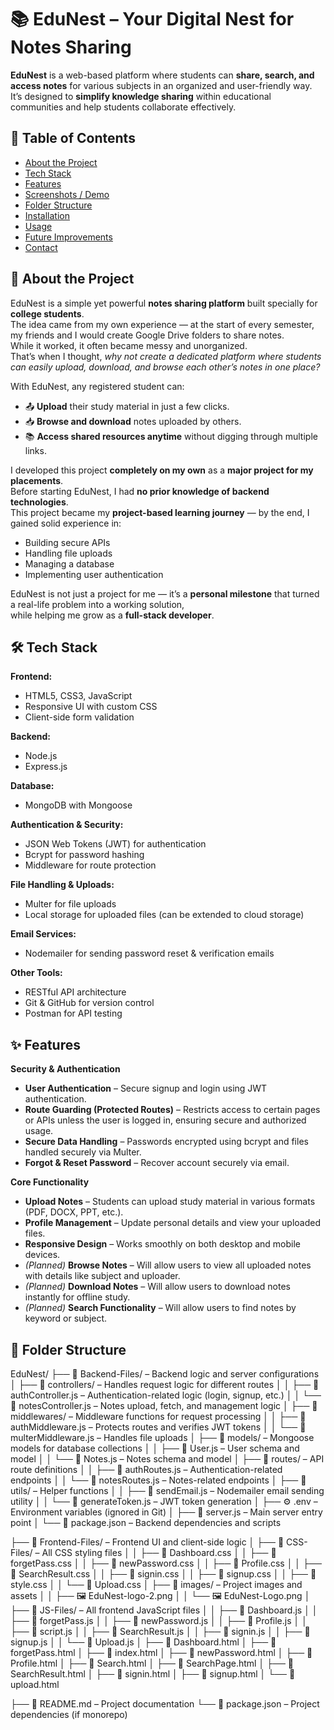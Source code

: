 # 📚 EduNest – Your Digital Nest for Notes Sharing

**EduNest** is a web-based platform where students can **share, search, and access notes** for various subjects in an organized and user-friendly way.  
It’s designed to **simplify knowledge sharing** within educational communities and help students collaborate effectively.



## 📑 Table of Contents
- [About the Project](#-about-the-project)
- [Tech Stack](#-tech-stack)
- [Features](#-features)
- [Screenshots / Demo](#-screenshots--demo)
- [Folder Structure](#-folder-structure)
- [Installation](#-installation)
- [Usage](#-usage)
- [Future Improvements](#-future-improvements)
- [Contact](#-contact)

## 📜 About the Project

EduNest is a simple yet powerful **notes sharing platform** built specially for **college students**.  
The idea came from my own experience — at the start of every semester, my friends and I would create Google Drive folders to share notes.  
While it worked, it often became messy and unorganized.  
That’s when I thought, *why not create a dedicated platform where students can easily upload, download, and browse each other’s notes in one place?*

With EduNest, any registered student can:
- 📤 **Upload** their study material in just a few clicks.
- 📥 **Browse and download** notes uploaded by others.
- 📚 **Access shared resources anytime** without digging through multiple links.

I developed this project **completely on my own** as a **major project for my placements**.  
Before starting EduNest, I had **no prior knowledge of backend technologies**.  
This project became my **project-based learning journey** — by the end, I gained solid experience in:
- Building secure APIs
- Handling file uploads
- Managing a database
- Implementing user authentication

EduNest is not just a project for me — it’s a **personal milestone** that turned a real-life problem into a working solution,  
while helping me grow as a **full-stack developer**.

## 🛠 Tech Stack

**Frontend:**
- HTML5, CSS3, JavaScript
- Responsive UI with custom CSS
- Client-side form validation

**Backend:**
- Node.js
- Express.js

**Database:**
- MongoDB with Mongoose

**Authentication & Security:**
- JSON Web Tokens (JWT) for authentication
- Bcrypt for password hashing
- Middleware for route protection

**File Handling & Uploads:**
- Multer for file uploads
- Local storage for uploaded files (can be extended to cloud storage)

**Email Services:**
- Nodemailer for sending password reset & verification emails

**Other Tools:**
- RESTful API architecture
- Git & GitHub for version control
- Postman for API testing


## ✨ Features

**Security & Authentication**
- **User Authentication** – Secure signup and login using JWT authentication.
- **Route Guarding (Protected Routes)** – Restricts access to certain pages or APIs unless the user is logged in, ensuring secure and authorized usage.
- **Secure Data Handling** – Passwords encrypted using bcrypt and files handled securely via Multer.
- **Forgot & Reset Password** – Recover account securely via email.

**Core Functionality**
- **Upload Notes** – Students can upload study material in various formats (PDF, DOCX, PPT, etc.).
- **Profile Management** – Update personal details and view your uploaded files.
- **Responsive Design** – Works smoothly on both desktop and mobile devices.
- *(Planned)* **Browse Notes** – Will allow users to view all uploaded notes with details like subject and uploader.
- *(Planned)* **Download Notes** – Will allow users to download notes instantly for offline study.
- *(Planned)* **Search Functionality** – Will allow users to find notes by keyword or subject.

## 📂 Folder Structure

EduNest/
├── 📁 Backend-Files/ – Backend logic and server configurations
│ ├── 📁 controllers/ – Handles request logic for different routes
│ │ ├── 📄 authController.js – Authentication-related logic (login, signup, etc.)
│ │ └── 📄 notesController.js – Notes upload, fetch, and management logic
│ ├── 📁 middlewares/ – Middleware functions for request processing
│ │ ├── 📄 authMiddleware.js – Protects routes and verifies JWT tokens
│ │ └── 📄 multerMiddleware.js – Handles file uploads
│ ├── 📁 models/ – Mongoose models for database collections
│ │ ├── 📄 User.js – User schema and model
│ │ └── 📄 Notes.js – Notes schema and model
│ ├── 📁 routes/ – API route definitions
│ │ ├── 📄 authRoutes.js – Authentication-related endpoints
│ │ └── 📄 notesRoutes.js – Notes-related endpoints
│ ├── 📁 utils/ – Helper functions
│ │ ├── 📄 sendEmail.js – Nodemailer email sending utility
│ │ └── 📄 generateToken.js – JWT token generation
│ ├── ⚙️ .env – Environment variables (ignored in Git)
│ ├── 📄 server.js – Main server entry point
│ └── 📄 package.json – Backend dependencies and scripts

├── 📁 Frontend-Files/ – Frontend UI and client-side logic
│ ├── 📁 CSS-Files/ – All CSS styling files
│ │ ├── 📄 Dashboard.css
│ │ ├── 📄 forgetPass.css
│ │ ├── 📄 newPassword.css
│ │ ├── 📄 Profile.css
│ │ ├── 📄 SearchResult.css
│ │ ├── 📄 signin.css
│ │ ├── 📄 signup.css
│ │ ├── 📄 style.css
│ │ └── 📄 Upload.css
│ ├── 📁 images/ – Project images and assets
│ │ ├── 🖼️ EduNest-logo-2.png
│ │ └── 🖼️ EduNest-Logo.png
│ ├── 📁 JS-Files/ – All frontend JavaScript files
│ │ ├── 📄 Dashboard.js
│ │ ├── 📄 forgetPass.js
│ │ ├── 📄 newPassword.js
│ │ ├── 📄 Profile.js
│ │ ├── 📄 script.js
│ │ ├── 📄 SearchResult.js
│ │ ├── 📄 signin.js
│ │ ├── 📄 signup.js
│ │ └── 📄 Upload.js
│ ├── 📄 Dashboard.html
│ ├── 📄 forgetPass.html
│ ├── 📄 index.html
│ ├── 📄 newPassword.html
│ ├── 📄 Profile.html
│ ├── 📄 Search.html
│ ├── 📄 SearchPage.html
│ ├── 📄 SearchResult.html
│ ├── 📄 signin.html
│ ├── 📄 signup.html
│ └── 📄 upload.html

├── 📄 README.md – Project documentation
└── 📄 package.json – Project dependencies (if monorepo)
